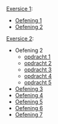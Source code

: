 [Exersice 1](https://github.com/Web-Development-I/01EX-HTMLBasisDeel1-CSSIntro):
* [Oefening 1](https://n0merc1-nhya.github.io/HoGent/S1/Web/les1/ex/oefening01/index.html)
* [Oefening 2](https://n0merc1-nhya.github.io/HoGent/S1/Web/les1/ex/oefening02/index.html) 


[Exersice 2](https://github.com/Web-Development-I/02EX-HTMLBasisDeel2):
* Oefening 2
    * [opdracht 1](https://n0merc1-nhya.github.io/HoGent/S1/Web/les2/ex/oefening02-lists-hyperlinks/opdracht01.html)
    * [opdracht 2](https://n0merc1-nhya.github.io/HoGent/S1/Web/les2/ex/oefening02-lists-hyperlinks/opdracht02.html)
    * [opdracht 3](https://n0merc1-nhya.github.io/HoGent/S1/Web/les2/ex/oefening02-lists-hyperlinks/opdracht03.html)
    * [opdracht 4](https://n0merc1-nhya.github.io/HoGent/S1/Web/les2/ex/oefening02-lists-hyperlinks/opdracht04.html)
    * [opdracht 5](https://n0merc1-nhya.github.io/HoGent/S1/Web/les2/ex/oefening02-lists-hyperlinks/opdracht05.html)
* [Oefening 3](https://www.vrt.be/vrtnws/nl/)
* [Oefening 4](https://n0merc1-nhya.github.io/HoGent/S1/Web/les2/ex/oefening04-hyperlinks-afbeeldingen/index.html)
* [Oefening 5](https://n0merc1-nhya.github.io/HoGent/S1/Web/les2/ex/oefening05-afbeeldingen-wolven/index.html)
* [Oefening 6](https://n0merc1-nhya.github.io/HoGent/S1/Web/les2/ex/oefening06-vanderBeken/index.html)
* [Oefening 7](https://n0merc1-nhya.github.io/HoGent/S1/Web/les2/ex/oefening07-agro-en-bio/index.html)
